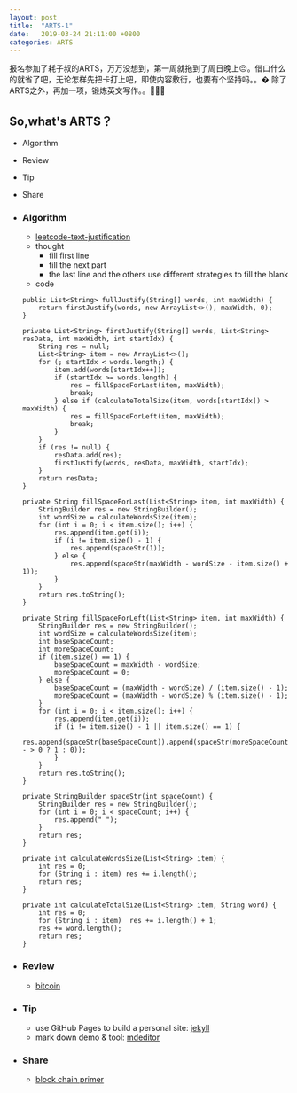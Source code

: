```yaml
---
layout: post
title:  "ARTS-1"
date:   2019-03-24 21:11:00 +0800
categories: ARTS
---
```

报名参加了耗子叔的ARTS，万万没想到，第一周就拖到了周日晚上😔。借口什么的就省了吧，无论怎样先把卡打上吧，即使内容敷衍，也要有个坚持吗。。�
除了ARTS之外，再加一项，锻炼英文写作。。💪💪💪
## So,what's ARTS？
* Algorithm
* Review
* Tip
* Share

* ### Algorithm
    * [leetcode-text-justification](https://leetcode.com/submissions/detail/217223473/)
    * thought 
        * fill first line
        * fill the next part
        * the last line and the others use different strategies to fill the blank
    * code
    ```
    public List<String> fullJustify(String[] words, int maxWidth) {
        return firstJustify(words, new ArrayList<>(), maxWidth, 0);
    }

    private List<String> firstJustify(String[] words, List<String> resData, int maxWidth, int startIdx) {
        String res = null;
        List<String> item = new ArrayList<>();
        for (; startIdx < words.length;) {
            item.add(words[startIdx++]);
            if (startIdx >= words.length) {
                res = fillSpaceForLast(item, maxWidth);
                break;
            } else if (calculateTotalSize(item, words[startIdx]) > maxWidth) {
                res = fillSpaceForLeft(item, maxWidth);
                break;
            }
        }
        if (res != null) {
            resData.add(res);
            firstJustify(words, resData, maxWidth, startIdx);
        }
        return resData;
    }

    private String fillSpaceForLast(List<String> item, int maxWidth) {
        StringBuilder res = new StringBuilder();
        int wordSize = calculateWordsSize(item);
        for (int i = 0; i < item.size(); i++) {
            res.append(item.get(i));
            if (i != item.size() - 1) {
                res.append(spaceStr(1));
            } else {
                res.append(spaceStr(maxWidth - wordSize - item.size() + 1));
            }
        }
        return res.toString();
    }

    private String fillSpaceForLeft(List<String> item, int maxWidth) {
        StringBuilder res = new StringBuilder();
        int wordSize = calculateWordsSize(item);
        int baseSpaceCount;
        int moreSpaceCount;
        if (item.size() == 1) {
            baseSpaceCount = maxWidth - wordSize;
            moreSpaceCount = 0;
        } else {
            baseSpaceCount = (maxWidth - wordSize) / (item.size() - 1);
            moreSpaceCount = (maxWidth - wordSize) % (item.size() - 1);
        }
        for (int i = 0; i < item.size(); i++) {
            res.append(item.get(i));
            if (i != item.size() - 1 || item.size() == 1) {
                res.append(spaceStr(baseSpaceCount)).append(spaceStr(moreSpaceCount-- > 0 ? 1 : 0));
            }
        }
        return res.toString();
    }

    private StringBuilder spaceStr(int spaceCount) {
        StringBuilder res = new StringBuilder();
        for (int i = 0; i < spaceCount; i++) {
            res.append(" ");
        }
        return res;
    }

    private int calculateWordsSize(List<String> item) {
        int res = 0;
        for (String i : item) res += i.length();
        return res;
    }

    private int calculateTotalSize(List<String> item, String word) {
        int res = 0;
        for (String i : item)  res += i.length() + 1;
        res += word.length();
        return res;
    }   
    ``` 
* ### Review
    * [bitcoin](https://bitcoin.org/bitcoin.pdf)
* ### Tip
    * use GitHub Pages to build a personal site: [jekyll](https://help.github.com/en/articles/setting-up-your-github-pages-site-locally-with-jekyll)
    * mark down demo & tool: [mdeditor](https://www.zybuluo.com/mdeditor)
* ### Share
    * [block chain primer](http://www.ruanyifeng.com/blog/2017/12/blockchain-tutorial.html) 
